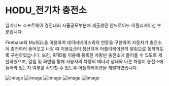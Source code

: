 # HODU_전기차 충전소

임베디드 소프트웨어 경진대회 자율공모부분에 제출했던 안드로이드 어플리케이션 부분입니다.

Firebase와 MySQL을 이용하여 데이터베이스와의 연동을 구현하여 자동차가 충전소에 충전하러 들어오고 나갈 때 이용요금이 정산되어 어플리케이션의 알림으로 동작하도록 구현하였습니다. 
또한, RFID를 이용해 등록된 차량만 충전소에 들어올 수 있도록 제한하였으며, 알림 및 화면을 통해 사용자의 차량의 배터리 상태와 다른 차량이 충전소에 들어와 있는지 여부를 확인할 수 있도록 어플리케이션을 개발하였습니다.

![image](https://github.com/GH1014/HODU_Parking_Station/assets/95550744/3c871a64-7e39-4adb-9f17-bd2eaa0a9596)
![image](https://github.com/GH1014/HODU_Parking_Station/assets/95550744/4fffc0e0-7413-4aed-b823-c36ff4c00b40)
![image](https://github.com/GH1014/HODU_Parking_Station/assets/95550744/98f1633e-661e-4fef-b8ac-0cd69c8acd70)
![image](https://github.com/GH1014/HODU_Parking_Station/assets/95550744/f48e78a4-3200-4821-bb06-cde8251d5cab)
![image](https://github.com/GH1014/HODU_Parking_Station/assets/95550744/39477864-2228-4003-b3d1-fbde9c626944)
